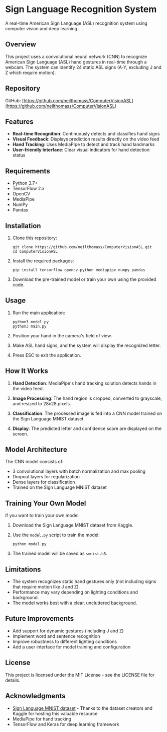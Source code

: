 # Sign Language Recognition System

A real-time American Sign Language (ASL) recognition system using computer vision and deep learning.

## Overview

This project uses a convolutional neural network (CNN) to recognize American Sign Language (ASL) hand gestures in real-time through a webcam. The system can identify 24 static ASL signs (A-Y, excluding J and Z which require motion).

## Repository

GitHub: [https://github.com/neilthomass/ComputerVisionASL](https://github.com/neilthomass/ComputerVisionASL)

## Features

- **Real-time Recognition**: Continuously detects and classifies hand signs
- **Visual Feedback**: Displays prediction results directly on the video feed
- **Hand Tracking**: Uses MediaPipe to detect and track hand landmarks
- **User-friendly Interface**: Clear visual indicators for hand detection status

## Requirements

- Python 3.7+
- TensorFlow 2.x
- OpenCV
- MediaPipe
- NumPy
- Pandas

## Installation

1. Clone this repository:
   ```
   git clone https://github.com/neilthomass/ComputerVisionASL.git
   cd ComputerVisionASL
   ```

2. Install the required packages:
   ```
   pip install tensorflow opencv-python mediapipe numpy pandas
   ```

3. Download the pre-trained model or train your own using the provided code.

## Usage

1. Run the main application:
   ```
   python3 model.py
   python3 main.py
   ```

2. Position your hand in the camera's field of view.

3. Make ASL hand signs, and the system will display the recognized letter.

4. Press ESC to exit the application.

## How It Works

1. **Hand Detection**: MediaPipe's hand tracking solution detects hands in the video feed.

2. **Image Processing**: The hand region is cropped, converted to grayscale, and resized to 28x28 pixels.

3. **Classification**: The processed image is fed into a CNN model trained on the Sign Language MNIST dataset.

4. **Display**: The predicted letter and confidence score are displayed on the screen.

## Model Architecture

The CNN model consists of:
- 3 convolutional layers with batch normalization and max pooling
- Dropout layers for regularization
- Dense layers for classification
- Trained on the Sign Language MNIST dataset

## Training Your Own Model

If you want to train your own model:

1. Download the Sign Language MNIST dataset from Kaggle.

2. Use the `model.py` script to train the model:
   ```
   python model.py
   ```

3. The trained model will be saved as `smnist.h5`.

## Limitations

- The system recognizes static hand gestures only (not including signs that require motion like J and Z).
- Performance may vary depending on lighting conditions and background.
- The model works best with a clear, uncluttered background.

## Future Improvements

- Add support for dynamic gestures (including J and Z)
- Implement word and sentence recognition
- Improve robustness to different lighting conditions
- Add a user interface for model training and configuration

## License

This project is licensed under the MIT License - see the LICENSE file for details.

## Acknowledgments

- [Sign Language MNIST dataset](https://www.kaggle.com/datasets/datamunge/sign-language-mnist/data) - Thanks to the dataset creators and Kaggle for hosting this valuable resource
- MediaPipe for hand tracking
- TensorFlow and Keras for deep learning framework
